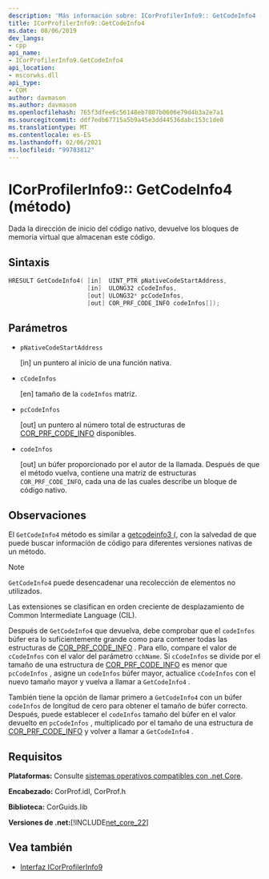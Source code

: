 ```yaml
---
description: 'Más información sobre: ICorProfilerInfo9:: GetCodeInfo4 (método)'
title: ICorProfilerInfo9::GetCodeInfo4
ms.date: 08/06/2019
dev_langs:
- cpp
api_name:
- ICorProfilerInfo9.GetCodeInfo4
api_location:
- mscorwks.dll
api_type:
- COM
author: davmason
ms.author: davmason
ms.openlocfilehash: 765f3dfee6c56148eb7807b0606e79d4b3a2e7a1
ms.sourcegitcommit: ddf7edb67715a5b9a45e3dd44536dabc153c1de0
ms.translationtype: MT
ms.contentlocale: es-ES
ms.lasthandoff: 02/06/2021
ms.locfileid: "99783812"
---
```

# <a name="icorprofilerinfo9getcodeinfo4-method"></a>ICorProfilerInfo9:: GetCodeInfo4 (método)

Dada la dirección de inicio del código nativo, devuelve los bloques de memoria virtual que almacenan este código.

## <a name="syntax"></a>Sintaxis

```cpp
HRESULT GetCodeInfo4( [in]  UINT_PTR pNativeCodeStartAddress,
                      [in]  ULONG32 cCodeInfos,
                      [out] ULONG32* pcCodeInfos,
                      [out] COR_PRF_CODE_INFO codeInfos[]);
```

## <a name="parameters"></a>Parámetros

- `pNativeCodeStartAddress`

  \[in] un puntero al inicio de una función nativa.

- `cCodeInfos`

  \[en] tamaño de la `codeInfos` matriz.

- `pcCodeInfos`

  \[out] un puntero al número total de estructuras de [COR_PRF_CODE_INFO](cor-prf-code-info-structure.md) disponibles.

- `codeInfos`

  \[out] un búfer proporcionado por el autor de la llamada. Después de que el método vuelva, contiene una matriz de estructuras `COR_PRF_CODE_INFO`, cada una de las cuales describe un bloque de código nativo.

## <a name="remarks"></a>Observaciones

El `GetCodeInfo4` método es similar a [getcodeinfo3 (](icorprofilerinfo4-getcodeinfo3-method.md), con la salvedad de que puede buscar información de código para diferentes versiones nativas de un método.

> [!NOTE]
> `GetCodeInfo4` puede desencadenar una recolección de elementos no utilizados.

Las extensiones se clasifican en orden creciente de desplazamiento de Common Intermediate Language (CIL).

Después de `GetCodeInfo4` que devuelva, debe comprobar que el `codeInfos` búfer era lo suficientemente grande como para contener todas las estructuras de [COR_PRF_CODE_INFO](cor-prf-code-info-structure.md) . Para ello, compare el valor de `cCodeInfos` con el valor del parámetro `cchName`. Si `cCodeInfos` se divide por el tamaño de una estructura de [COR_PRF_CODE_INFO](cor-prf-code-info-structure.md) es menor que `pcCodeInfos` , asigne un `codeInfos` búfer mayor, actualice `cCodeInfos` con el nuevo tamaño mayor y vuelva a llamar a `GetCodeInfo4` .

También tiene la opción de llamar primero a `GetCodeInfo4` con un búfer `codeInfos` de longitud de cero para obtener el tamaño de búfer correcto. Después, puede establecer el `codeInfos` tamaño del búfer en el valor devuelto en `pcCodeInfos` , multiplicado por el tamaño de una estructura de [COR_PRF_CODE_INFO](cor-prf-code-info-structure.md) y volver a llamar a `GetCodeInfo4` .

## <a name="requirements"></a>Requisitos

**Plataformas:** Consulte [sistemas operativos compatibles con .net Core](../../../core/install/windows.md?pivots=os-windows).

**Encabezado:** CorProf.idl, CorProf.h

**Biblioteca:** CorGuids.lib

**Versiones de .net:**[!INCLUDE[net_core_22](../../../../includes/net-core-22-md.md)]

## <a name="see-also"></a>Vea también

- [Interfaz ICorProfilerInfo9](ICorProfilerInfo9-interface.md)
